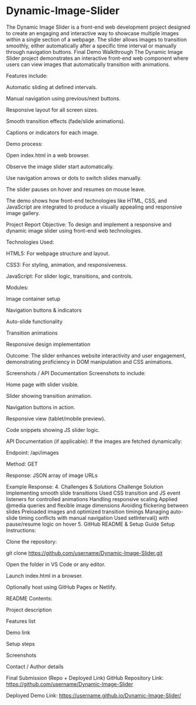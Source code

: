 # Dynamic-Image-Slider
The Dynamic Image Slider is a front-end web development project designed to create an engaging and interactive way to showcase multiple images within a single section of a webpage. The slider allows images to transition smoothly, either automatically after a specific time interval or manually through navigation buttons.
Final Demo Walkthrough
The Dynamic Image Slider project demonstrates an interactive front-end web component where users can view images that automatically transition with animations.

Features include:

Automatic sliding at defined intervals.

Manual navigation using previous/next buttons.

Responsive layout for all screen sizes.

Smooth transition effects (fade/slide animations).

Captions or indicators for each image.

Demo process:

Open index.html in a web browser.

Observe the image slider start automatically.

Use navigation arrows or dots to switch slides manually.

The slider pauses on hover and resumes on mouse leave.

The demo shows how front-end technologies like HTML, CSS, and JavaScript are integrated to produce a visually appealing and responsive image gallery.

Project Report
Objective: To design and implement a responsive and dynamic image slider using front-end web technologies.

Technologies Used:

HTML5: For webpage structure and layout.

CSS3: For styling, animation, and responsiveness.

JavaScript: For slider logic, transitions, and controls.

Modules:

Image container setup

Navigation buttons & indicators

Auto-slide functionality

Transition animations

Responsive design implementation

Outcome: The slider enhances website interactivity and user engagement, demonstrating proficiency in DOM manipulation and CSS animations.

Screenshots / API Documentation
Screenshots to include:

Home page with slider visible.

Slider showing transition animation.

Navigation buttons in action.

Responsive view (tablet/mobile preview).

Code snippets showing JS slider logic.

API Documentation (if applicable): If the images are fetched dynamically:

Endpoint: /api/images

Method: GET

Response: JSON array of image URLs

Example Response: 4. Challenges & Solutions Challenge Solution Implementing smooth slide transitions Used CSS transition and JS event listeners for controlled animations Handling responsive scaling Applied @media queries and flexible image dimensions Avoiding flickering between slides Preloaded images and optimized transition timings Managing auto-slide timing conflicts with manual navigation Used setInterval() with pause/resume logic on hover 5. GitHub README & Setup Guide Setup Instructions:

Clone the repository:

git clone https://github.com/username/Dynamic-Image-Slider.git

Open the folder in VS Code or any editor.

Launch index.html in a browser.

Optionally host using GitHub Pages or Netlify.

README Contents:

Project description

Features list

Demo link

Setup steps

Screenshots

Contact / Author details

Final Submission (Repo + Deployed Link)
GitHub Repository Link: https://github.com/username/Dynamic-Image-Slider

Deployed Demo Link: https://username.github.io/Dynamic-Image-Slider/
